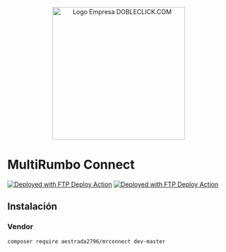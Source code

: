 <p align="center">
    <a href="https://www.multirumbo.com" target="_blank">
        <img src="https://business.multirumbo.com/image/logo/marca_horizontal_morado.svg" width="300" alt="Logo Empresa DOBLECLICK.COM">
    </a>
</p>

# MultiRumbo Connect

[<img alt="Deployed with FTP Deploy Action" src="https://img.shields.io/badge/Version-0.0.1-brightgreen?style=flat">](https://plenus.tecsodevs.com)
[<img alt="Deployed with FTP Deploy Action" src="https://img.shields.io/badge/PHP-8.*-brightgreen?style=flat&logo=php">](https://www.php.net)

## Instalación

### Vendor

```bash
composer require aestrada2796/mrconnect dev-master
```